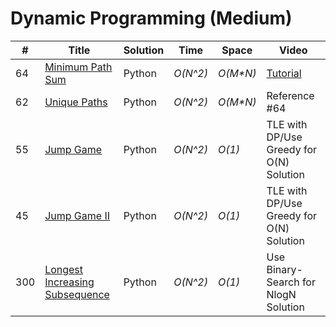 # Dynamic Programming \(Medium\)

| \# | Title | Solution | Time | Space | Video |
| --- | --- | --- | --- | --- | --- |
| 64 | [Minimum Path Sum](https://leetcode.com/problems/minimum-path-sum/#/submissions/1) | Python | _O\(N^2\)_ | _O\(M\*N\)_ | [Tutorial](https://youtu.be/bEcW6QqgXvM) |
| 62 | [Unique Paths](https://leetcode.com/problems/unique-paths/#/description) | Python | _O\(N^2\)_ | _O\(M\*N\)_ | Reference \#64 |
| 55 | [Jump Game](https://leetcode.com/problems/jump-game/) | Python | _O\(N^2\)_ | _O\(1\)_ | TLE with DP/Use Greedy for O\(N\) Solution |
| 45 | [Jump Game II](https://leetcode.com/problems/jump-game-ii/#/description) | Python | _O\(N^2\)_ | _O\(1\)_ | TLE with DP/Use Greedy for O\(N\) Solution |
| 300 | [Longest Increasing Subsequence](https://leetcode.com/problems/longest-increasing-subsequence/#/description) | Python | _O\(N^2\)_ | _O\(1\)_ | Use Binary-Search for NlogN Solution |

